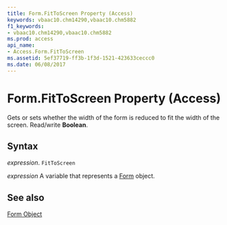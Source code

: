 ```yaml
---
title: Form.FitToScreen Property (Access)
keywords: vbaac10.chm14290,vbaac10.chm5882
f1_keywords:
- vbaac10.chm14290,vbaac10.chm5882
ms.prod: access
api_name:
- Access.Form.FitToScreen
ms.assetid: 5ef37719-ff3b-1f3d-1521-423633ceccc0
ms.date: 06/08/2017
---
```



# Form.FitToScreen Property (Access)

Gets or sets whether the width of the form is reduced to fit the width of the screen. Read/write  **Boolean**.


## Syntax

 _expression_. `FitToScreen`

 _expression_ A variable that represents a [Form](Access.Form.md) object.


## See also


[Form Object](Access.Form.md)

